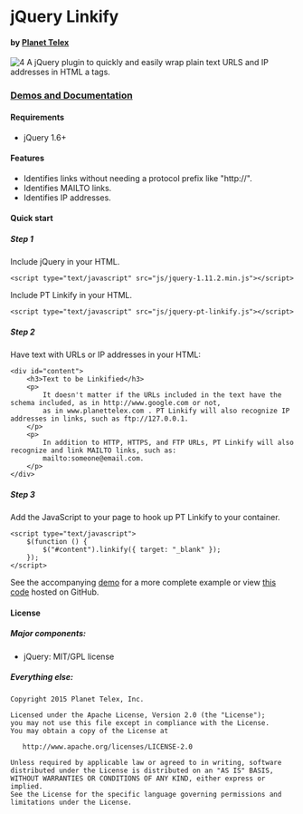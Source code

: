 # jQuery Linkify
#### by [Planet Telex][1]

![4]
A jQuery plugin to quickly and easily wrap plain text URLS and IP addresses in HTML a tags.

### [Demos and Documentation][1]

#### Requirements
* jQuery 1.6+

#### Features

* Identifies links without needing a protocol prefix like "http://".
* Identifies MAILTO links.
* Identifies IP addresses.


#### Quick start


##### Step 1

Include jQuery in your HTML.

	<script type="text/javascript" src="js/jquery-1.11.2.min.js"></script>

Include PT Linkify in your HTML.

	<script type="text/javascript" src="js/jquery-pt-linkify.js"></script>

##### Step 2

Have text with URLs or IP addresses in your HTML:

	<div id="content">
        <h3>Text to be Linkified</h3>
        <p>
            It doesn't matter if the URLs included in the text have the schema included, as in http://www.google.com or not,
            as in www.planettelex.com . PT Linkify will also recognize IP addresses in links, such as ftp://127.0.0.1.
        </p>
        <p>
            In addition to HTTP, HTTPS, and FTP URLs, PT Linkify will also recognize and link MAILTO links, such as:
            mailto:someone@email.com.
        </p>
    </div>

##### Step 3

Add the JavaScript to your page to hook up PT Linkify to your container.

    <script type="text/javascript">
        $(function () {
			$("#content").linkify({ target: "_blank" });
    	});
    </script>

See the accompanying [demo][2] for a more complete example or view [this code][3] hosted on GitHub.

#### License

##### Major components:

* jQuery: MIT/GPL license

##### Everything else:

    Copyright 2015 Planet Telex, Inc.

    Licensed under the Apache License, Version 2.0 (the "License");
    you may not use this file except in compliance with the License.
    You may obtain a copy of the License at

       http://www.apache.org/licenses/LICENSE-2.0

    Unless required by applicable law or agreed to in writing, software
    distributed under the License is distributed on an "AS IS" BASIS,
    WITHOUT WARRANTIES OR CONDITIONS OF ANY KIND, either express or implied.
    See the License for the specific language governing permissions and
    limitations under the License.

[1]: http://www.planettelex.com
[2]: http://www.planettelex.com/products/jquery/pt-linkify/demo
[3]: http://planettelexinc.github.io/jquery-pt-linkify
[4]: http://planettelexinc.github.io/jquery-pt-linkify/images/demo.png

